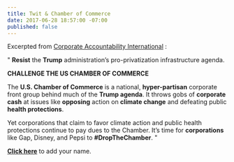 ```yaml
---
title: Twit & Chamber of Commerce
date: 2017-06-28 18:57:00 -07:00
published: false
---
```


Excerpted from [Corporate Accountability International](http://www.stopcorporateabuse.org/) :

"  **Resist** the **Trump** administration’s pro-privatization infrastructure agenda.

**CHALLENGE THE US CHAMBER OF COMMERCE**	

The **U.S. Chamber of Commerce** is a national, **hyper-partisan** corporate front group behind much of the **Trump agenda**. It throws gobs of **corporate cash** at issues like **opposing** action on **climate change** and defeating public **health protections**. 

Yet corporations that claim to favor climate action and public health protections continue to pay dues to the Chamber. It’s time for **corporations** like Gap, Disney, and Pepsi to **#DropTheChamber**. "

**[Click here](https://actionnetwork.org/petitions/sign-the-petition-to-corporate-execs-stop-funding-pro-trump-us-chamber-of-commerce?source=Chamber201706_CAI)** to add your name.

